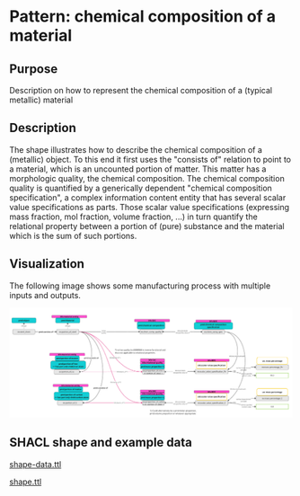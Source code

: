 # Pattern: chemical composition of a material
## Purpose
Description on how to represent the chemical composition of a (typical metallic) material

## Description
The shape illustrates how to describe the chemical composition of a (metallic) object. To this end it first uses the "consists of" relation to point to a material, which is an uncounted portion of matter. This matter has a morphologic quality, the chemical composition. The chemical composition quality is quantified by a generically dependent "chemical composition specification", a complex information content entity that has several scalar value specifications as parts. Those scalar value specifications (expressing mass fraction, mol fraction, volume fraction, ...) in turn quantify the relational property between a portion of (pure) substance and the material which is the sum of such portions. 

## Visualization
The following image shows some manufacturing process with multiple inputs and outputs.

<img src="pattern.png?raw=true" alt="pattern7 image" width="750"/>

## SHACL shape and example data
[shape-data.ttl](shape-data.ttl)

[shape.ttl](shape.ttl)

